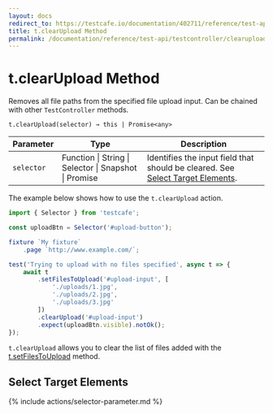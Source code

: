 ```yaml
---
layout: docs
redirect_to: https://testcafe.io/documentation/402711/reference/test-api/testcontroller/clearupload
title: t.clearUpload Method
permalink: /documentation/reference/test-api/testcontroller/clearupload.html
---
```

# t.clearUpload Method

Removes all file paths from the specified file upload input. Can be chained with other `TestController` methods.

```text
t.clearUpload(selector) → this | Promise<any>
```

Parameter  | Type                                              | Description
---------- | ------------------------------------------------- | -------------------------------------------------------------------------------------------------------------------------
`selector` | Function &#124; String &#124; Selector &#124; Snapshot &#124; Promise | Identifies the input field that should be cleared. See [Select Target Elements](#select-target-elements).

The example below shows how to use the `t.clearUpload` action.

```js
import { Selector } from 'testcafe';

const uploadBtn = Selector('#upload-button');

fixture `My fixture`
    .page `http://www.example.com/`;

test('Trying to upload with no files specified', async t => {
    await t
        .setFilesToUpload('#upload-input', [
            './uploads/1.jpg',
            './uploads/2.jpg',
            './uploads/3.jpg'
        ])
        .clearUpload('#upload-input')
        .expect(uploadBtn.visible).notOk();
});
```

`t.clearUpload` allows you to clear the list of files added with the [t.setFilesToUpload](setfilestoupload.md) method.

## Select Target Elements

{% include actions/selector-parameter.md %}
